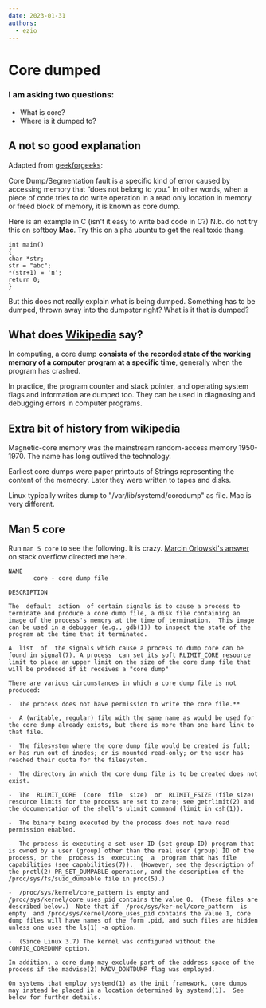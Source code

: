 ```yaml
---
date: 2023-01-31
authors:
  - ezio
---
```

# Core dumped

### I am asking two questions: 
  - What is core? 
  - Where is it dumped to?
## **A not so good explanation**

Adapted from [geekforgeeks](https://www.geeksforgeeks.org/core-dump-segmentation-fault-c-cpp/):

Core Dump/Segmentation fault is a specific kind of error caused by accessing memory that “does not belong to you.” In other words, when a piece of code tries to do write operation in a read only location in memory or freed block of memory, it is known as core dump.

Here is an example in C (isn't it easy to write bad code in C?)
N.b. do not try this on softboy **Mac**. Try this on alpha ubuntu to get the real toxic thang.

```
int main()
{
char *str;
str = "abc";	
*(str+1) = 'n';
return 0;
}
```

But this does not really explain what is being dumped. Something has to be dumped, thrown away into the dumpster right? What is it that is dumped?

## **What does [Wikipedia](https://en.wikipedia.org/wiki/Core_dump) say?**

In computing, a core dump **consists of the recorded state of the working memory of a computer program at a specific time**, generally when the program has crashed.

In practice, the program counter and stack pointer, and operating system flags and information are dumped too. They can be used in diagnosing and debugging errors in computer programs.


## **Extra bit of history from wikipedia**
Magnetic-core memory was the mainstream random-access memory 1950-1970. The name has long outlived the technology.

Earliest core dumps were paper printouts of Strings representing the content of the memeory. Later they were written to tapes and disks.

Linux typically writes dump to "/var/lib/systemd/coredump" as file.
Mac is very different.

## **Man 5 core** 
Run ```man 5 core``` to see the following. It is crazy. [Marcin Orlowski's answer](https://stackoverflow.com/questions/2065912/core-dumped-but-core-file-is-not-in-the-current-directory) on stack overflow directed me here.

```
NAME
       core - core dump file

DESCRIPTION

The  default  action  of certain signals is to cause a process to terminate and produce a core dump file, a disk file containing an image of the process's memory at the time of termination.  This image can be used in a debugger (e.g., gdb(1)) to inspect the state of the program at the time that it terminated.

A  list  of  the signals which cause a process to dump core can be found in signal(7). A process  can set its soft RLIMIT_CORE resource limit to place an upper limit on the size of the core dump file that will be produced if it receives a "core dump"

There are various circumstances in which a core dump file is not produced:

-  The process does not have permission to write the core file.**

-  A (writable, regular) file with the same name as would be used for the core dump already exists, but there is more than one hard link to that file.

-  The filesystem where the core dump file would be created is full; or has run out of inodes; or is mounted read-only; or the user has reached their quota for the filesystem.

-  The directory in which the core dump file is to be created does not exist.

-  The  RLIMIT_CORE  (core  file  size)  or  RLIMIT_FSIZE (file size) resource limits for the process are set to zero; see getrlimit(2) and the documentation of the shell's ulimit command (limit in csh(1)).

-  The binary being executed by the process does not have read permission enabled.

-  The process is executing a set-user-ID (set-group-ID) program that is owned by a user (group) other than the real user (group) ID of the process, or the  process is  executing  a  program that has file capabilities (see capabilities(7)).  (However, see the description of the prctl(2) PR_SET_DUMPABLE operation, and the description of the /proc/sys/fs/suid_dumpable file in proc(5).)

-  /proc/sys/kernel/core_pattern is empty and /proc/sys/kernel/core_uses_pid contains the value 0.  (These files are described below.)  Note that if  /proc/sys/ker‐nel/core_pattern  is  empty  and /proc/sys/kernel/core_uses_pid contains the value 1, core dump files will have names of the form .pid, and such files are hidden unless one uses the ls(1) -a option.

-  (Since Linux 3.7) The kernel was configured without the CONFIG_COREDUMP option.

In addition, a core dump may exclude part of the address space of the process if the madvise(2) MADV_DONTDUMP flag was employed.

On systems that employ systemd(1) as the init framework, core dumps may instead be placed in a location determined by systemd(1).  See below for further details.
```